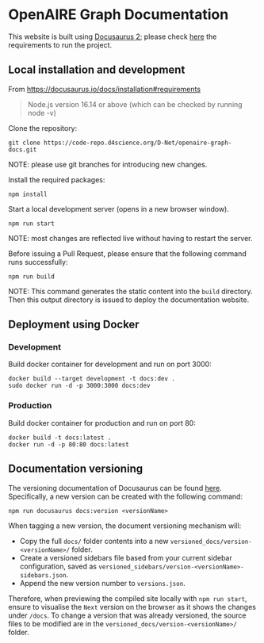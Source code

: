 # OpenAIRE Graph Documentation

This website is built using [Docusaurus 2](https://docusaurus.io/); please check [here](https://docusaurus.io/docs/installation#requirements) the requirements to run the project.



## Local installation and development

From https://docusaurus.io/docs/installation#requirements 
> Node.js version 16.14 or above (which can be checked by running node -v) 

Clone the repository:
```
git clone https://code-repo.d4science.org/D-Net/openaire-graph-docs.git
```
NOTE: please use git branches for introducing new changes.

Install the required packages:
```
npm install
```

Start a local development server (opens in a new browser window). 
```
npm run start
```
NOTE: most changes are reflected live without having to restart the server.


Before issuing a Pull Request, please ensure that the following command runs successfully:
```
npm run build
```
NOTE: This command generates the static content into the `build` directory. 
Then this output directory is issued to deploy the documentation website.

## Deployment using Docker

### Development

Build docker container for development and run on port 3000:
```
docker build --target development -t docs:dev .
sudo docker run -d -p 3000:3000 docs:dev
```

### Production

Build docker container for production and run on port 80:
```
docker build -t docs:latest .
docker run -d -p 80:80 docs:latest
```

## Documentation versioning 
The versioning documentation of Docusaurus can be found [here](https://docusaurus.io/docs/versioning).
Specifically, a new version can be created with the following command: 
```
npm run docusaurus docs:version <versionName>
```

When tagging a new version, the document versioning mechanism will:

* Copy the full `docs/` folder contents into a new `versioned_docs/version-<versionName>/` folder.
* Create a versioned sidebars file based from your current sidebar configuration, saved as `versioned_sidebars/version-<versionName>-sidebars.json`.
* Append the new version number to `versions.json`.

Therefore, when previewing the compiled site locally with `npm run start`, ensure to visualise the `Next` version on the browser as it shows the changes under `/docs`.
To change a version that was already versioned, the source files to be modified are in the `versioned_docs/version-<versionName>/` folder.
